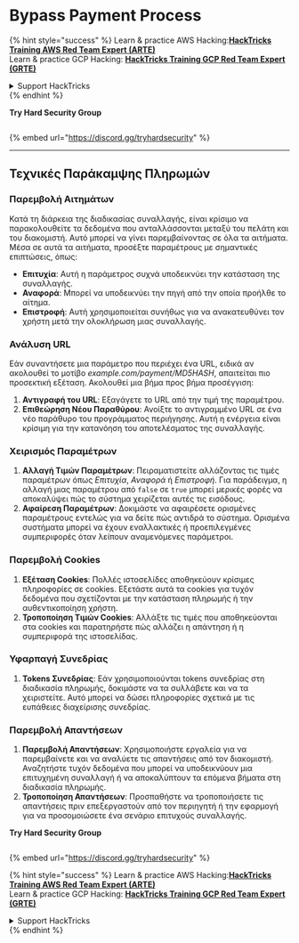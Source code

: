 # Bypass Payment Process

{% hint style="success" %}
Learn & practice AWS Hacking:<img src="/.gitbook/assets/arte.png" alt="" data-size="line">[**HackTricks Training AWS Red Team Expert (ARTE)**](https://training.hacktricks.xyz/courses/arte)<img src="/.gitbook/assets/arte.png" alt="" data-size="line">\
Learn & practice GCP Hacking: <img src="/.gitbook/assets/grte.png" alt="" data-size="line">[**HackTricks Training GCP Red Team Expert (GRTE)**<img src="/.gitbook/assets/grte.png" alt="" data-size="line">](https://training.hacktricks.xyz/courses/grte)

<details>

<summary>Support HackTricks</summary>

* Check the [**subscription plans**](https://github.com/sponsors/carlospolop)!
* **Join the** 💬 [**Discord group**](https://discord.gg/hRep4RUj7f) or the [**telegram group**](https://t.me/peass) or **follow** us on **Twitter** 🐦 [**@hacktricks\_live**](https://twitter.com/hacktricks\_live)**.**
* **Share hacking tricks by submitting PRs to the** [**HackTricks**](https://github.com/carlospolop/hacktricks) and [**HackTricks Cloud**](https://github.com/carlospolop/hacktricks-cloud) github repos.

</details>
{% endhint %}

**Try Hard Security Group**

<figure><img src="/.gitbook/assets/telegram-cloud-document-1-5159108904864449420.jpg" alt=""><figcaption></figcaption></figure>

{% embed url="https://discord.gg/tryhardsecurity" %}

***

## Τεχνικές Παράκαμψης Πληρωμών

### Παρεμβολή Αιτημάτων
Κατά τη διάρκεια της διαδικασίας συναλλαγής, είναι κρίσιμο να παρακολουθείτε τα δεδομένα που ανταλλάσσονται μεταξύ του πελάτη και του διακομιστή. Αυτό μπορεί να γίνει παρεμβαίνοντας σε όλα τα αιτήματα. Μέσα σε αυτά τα αιτήματα, προσέξτε παραμέτρους με σημαντικές επιπτώσεις, όπως:

- **Επιτυχία**: Αυτή η παράμετρος συχνά υποδεικνύει την κατάσταση της συναλλαγής.
- **Αναφορά**: Μπορεί να υποδεικνύει την πηγή από την οποία προήλθε το αίτημα.
- **Επιστροφή**: Αυτή χρησιμοποιείται συνήθως για να ανακατευθύνει τον χρήστη μετά την ολοκλήρωση μιας συναλλαγής.

### Ανάλυση URL
Εάν συναντήσετε μια παράμετρο που περιέχει ένα URL, ειδικά αν ακολουθεί το μοτίβο _example.com/payment/MD5HASH_, απαιτείται πιο προσεκτική εξέταση. Ακολουθεί μια βήμα προς βήμα προσέγγιση:

1. **Αντιγραφή του URL**: Εξαγάγετε το URL από την τιμή της παραμέτρου.
2. **Επιθεώρηση Νέου Παραθύρου**: Ανοίξτε το αντιγραμμένο URL σε ένα νέο παράθυρο του προγράμματος περιήγησης. Αυτή η ενέργεια είναι κρίσιμη για την κατανόηση του αποτελέσματος της συναλλαγής.

### Χειρισμός Παραμέτρων
1. **Αλλαγή Τιμών Παραμέτρων**: Πειραματιστείτε αλλάζοντας τις τιμές παραμέτρων όπως _Επιτυχία_, _Αναφορά_ ή _Επιστροφή_. Για παράδειγμα, η αλλαγή μιας παραμέτρου από `false` σε `true` μπορεί μερικές φορές να αποκαλύψει πώς το σύστημα χειρίζεται αυτές τις εισόδους.
2. **Αφαίρεση Παραμέτρων**: Δοκιμάστε να αφαιρέσετε ορισμένες παραμέτρους εντελώς για να δείτε πώς αντιδρά το σύστημα. Ορισμένα συστήματα μπορεί να έχουν εναλλακτικές ή προεπιλεγμένες συμπεριφορές όταν λείπουν αναμενόμενες παράμετροι.

### Παρεμβολή Cookies
1. **Εξέταση Cookies**: Πολλές ιστοσελίδες αποθηκεύουν κρίσιμες πληροφορίες σε cookies. Εξετάστε αυτά τα cookies για τυχόν δεδομένα που σχετίζονται με την κατάσταση πληρωμής ή την αυθεντικοποίηση χρήστη.
2. **Τροποποίηση Τιμών Cookies**: Αλλάξτε τις τιμές που αποθηκεύονται στα cookies και παρατηρήστε πώς αλλάζει η απάντηση ή η συμπεριφορά της ιστοσελίδας.

### Υφαρπαγή Συνεδρίας
1. **Tokens Συνεδρίας**: Εάν χρησιμοποιούνται tokens συνεδρίας στη διαδικασία πληρωμής, δοκιμάστε να τα συλλάβετε και να τα χειριστείτε. Αυτό μπορεί να δώσει πληροφορίες σχετικά με τις ευπάθειες διαχείρισης συνεδρίας.

### Παρεμβολή Απαντήσεων
1. **Παρεμβολή Απαντήσεων**: Χρησιμοποιήστε εργαλεία για να παρεμβαίνετε και να αναλύετε τις απαντήσεις από τον διακομιστή. Αναζητήστε τυχόν δεδομένα που μπορεί να υποδεικνύουν μια επιτυχημένη συναλλαγή ή να αποκαλύπτουν τα επόμενα βήματα στη διαδικασία πληρωμής.
2. **Τροποποίηση Απαντήσεων**: Προσπαθήστε να τροποποιήσετε τις απαντήσεις πριν επεξεργαστούν από τον περιηγητή ή την εφαρμογή για να προσομοιώσετε ένα σενάριο επιτυχούς συναλλαγής.

**Try Hard Security Group**

<figure><img src="/.gitbook/assets/telegram-cloud-document-1-5159108904864449420.jpg" alt=""><figcaption></figcaption></figure>

{% embed url="https://discord.gg/tryhardsecurity" %}

{% hint style="success" %}
Learn & practice AWS Hacking:<img src="/.gitbook/assets/arte.png" alt="" data-size="line">[**HackTricks Training AWS Red Team Expert (ARTE)**](https://training.hacktricks.xyz/courses/arte)<img src="/.gitbook/assets/arte.png" alt="" data-size="line">\
Learn & practice GCP Hacking: <img src="/.gitbook/assets/grte.png" alt="" data-size="line">[**HackTricks Training GCP Red Team Expert (GRTE)**<img src="/.gitbook/assets/grte.png" alt="" data-size="line">](https://training.hacktricks.xyz/courses/grte)

<details>

<summary>Support HackTricks</summary>

* Check the [**subscription plans**](https://github.com/sponsors/carlospolop)!
* **Join the** 💬 [**Discord group**](https://discord.gg/hRep4RUj7f) or the [**telegram group**](https://t.me/peass) or **follow** us on **Twitter** 🐦 [**@hacktricks\_live**](https://twitter.com/hacktricks\_live)**.**
* **Share hacking tricks by submitting PRs to the** [**HackTricks**](https://github.com/carlospolop/hacktricks) and [**HackTricks Cloud**](https://github.com/carlospolop/hacktricks-cloud) github repos.

</details>
{% endhint %}
